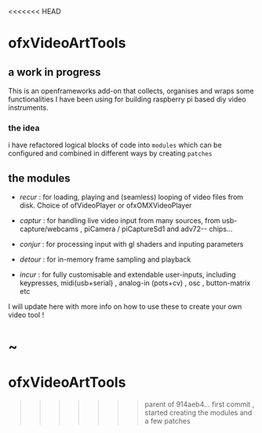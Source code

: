 <<<<<<< HEAD
# ofxVideoArtTools

## a work in progress

This is an openframeworks add-on that collects, organises and wraps some functionalities I have been using for building raspberry pi based diy video instruments.

### the idea

i have refactored logical blocks of code into `modules` which can be configured and combined in different ways by creating `patches`

## the modules

 - _recur_ : for loading, playing and (seamless) looping of video files from disk. Choice of ofVideoPlayer or ofxOMXVideoPlayer

- _captur_ : for handling live video input from many sources, from usb-capture/webcams , piCamera / piCaptureSd1 and adv72-- chips...

- _conjur_ : for processing input with gl shaders and inputing parameters

- _detour_ : for in-memory frame sampling and playback

- _incur_ : for fully customisable and extendable user-inputs, including keypresses, midi(usb+serial) , analog-in (pots+cv) , osc , button-matrix etc

I will update here with more info on how to use these to create your own video tool !

~
=======
# ofxVideoArtTools
>>>>>>> parent of 914aeb4... first commit , started creating the modules and a few patches
